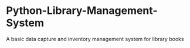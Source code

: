 # Python-Library-Management-System
A basic data capture and inventory management system for library books
